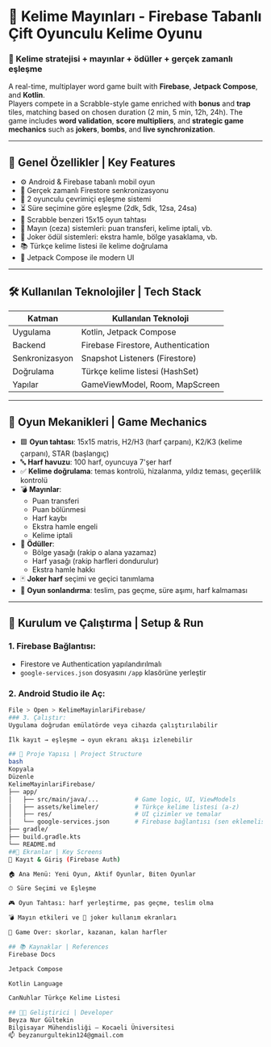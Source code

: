 # 🧠 Kelime Mayınları - Firebase Tabanlı Çift Oyunculu Kelime Oyunu  
### 🧩 Kelime stratejisi + mayınlar + ödüller + gerçek zamanlı eşleşme  

A real-time, multiplayer word game built with **Firebase**, **Jetpack Compose**, and **Kotlin**.  
Players compete in a Scrabble-style game enriched with **bonus** and **trap** tiles, matching based on chosen duration (2 min, 5 min, 12h, 24h). The game includes **word validation**, **score multipliers**, and **strategic game mechanics** such as **jokers**, **bombs**, and **live synchronization**.

---

## 📌 Genel Özellikler | Key Features

- ⚙️ Android & Firebase tabanlı mobil oyun  
- 🔁 Gerçek zamanlı Firestore senkronizasyonu  
- 👥 2 oyunculu çevrimiçi eşleşme sistemi  
- ⏳ Süre seçimine göre eşleşme (2dk, 5dk, 12sa, 24sa)  
- 🔡 Scrabble benzeri 15x15 oyun tahtası  
- 🧨 Mayın (ceza) sistemleri: puan transferi, kelime iptali, vb.  
- 🎁 Joker ödül sistemleri: ekstra hamle, bölge yasaklama, vb.  
- 📚 Türkçe kelime listesi ile kelime doğrulama  
- 🎨 Jetpack Compose ile modern UI

---

## 🛠 Kullanılan Teknolojiler | Tech Stack

| Katman         | Kullanılan Teknoloji              |
|----------------|-----------------------------------|
| Uygulama       | Kotlin, Jetpack Compose           |
| Backend        | Firebase Firestore, Authentication|
| Senkronizasyon | Snapshot Listeners (Firestore)    |
| Doğrulama      | Türkçe kelime listesi (HashSet)   |
| Yapılar        | GameViewModel, Room, MapScreen    |

---

## 🧠 Oyun Mekanikleri | Game Mechanics

- 🟩 **Oyun tahtası**: 15x15 matris, H2/H3 (harf çarpanı), K2/K3 (kelime çarpanı), STAR (başlangıç)
- 🔤 **Harf havuzu**: 100 harf, oyuncuya 7'şer harf
- ✅ **Kelime doğrulama**: temas kontrolü, hizalanma, yıldız teması, geçerlilik kontrolü
- 💣 **Mayınlar**: 
  - Puan transferi
  - Puan bölünmesi
  - Harf kaybı
  - Ekstra hamle engeli
  - Kelime iptali
- 🎁 **Ödüller**:
  - Bölge yasağı (rakip o alana yazamaz)
  - Harf yasağı (rakip harfleri dondurulur)
  - Ekstra hamle hakkı
- 🃏 **Joker harf** seçimi ve geçici tanımlama
- 🛑 **Oyun sonlandırma**: teslim, pas geçme, süre aşımı, harf kalmaması

---

## 🚀 Kurulum ve Çalıştırma | Setup & Run

### 1. Firebase Bağlantısı:
- Firestore ve Authentication yapılandırılmalı
- `google-services.json` dosyasını `/app` klasörüne yerleştir

### 2. Android Studio ile Aç:
```bash
File > Open > KelimeMayinlariFirebase/
### 3. Çalıştır:
Uygulama doğrudan emülatörde veya cihazda çalıştırılabilir

İlk kayıt → eşleşme → oyun ekranı akışı izlenebilir

## 📁 Proje Yapısı | Project Structure
bash
Kopyala
Düzenle
KelimeMayinlariFirebase/
├── app/
│   ├── src/main/java/...          # Game logic, UI, ViewModels
│   ├── assets/kelimeler/          # Türkçe kelime listesi (a-z)
│   ├── res/                       # UI çizimler ve temalar
│   └── google-services.json       # Firebase bağlantısı (sen eklemelisin)
├── gradle/
├── build.gradle.kts
└── README.md
##🎯 Ekranlar | Key Screens
🔐 Kayıt & Giriş (Firebase Auth)

🏠 Ana Menü: Yeni Oyun, Aktif Oyunlar, Biten Oyunlar

⏱ Süre Seçimi ve Eşleşme

🎮 Oyun Tahtası: harf yerleştirme, pas geçme, teslim olma

💣 Mayın etkileri ve 🎁 joker kullanım ekranları

🏁 Game Over: skorlar, kazanan, kalan harfler

## 📚 Kaynaklar | References
Firebase Docs

Jetpack Compose

Kotlin Language

CanNuhlar Türkçe Kelime Listesi

## 👩‍💻 Geliştirici | Developer
Beyza Nur Gültekin
Bilgisayar Mühendisliği – Kocaeli Üniversitesi
📫 beyzanurgultekin124@gmail.com
